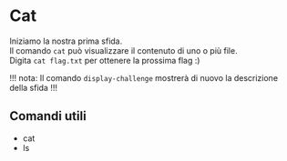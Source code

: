 # Cat

Iniziamo la nostra prima sfida.  
Il comando `cat` può visualizzare il contenuto di uno o più file.  
Digita `cat flag.txt` per ottenere la prossima flag :)

!!! nota: Il comando `display-challenge` mostrerà di nuovo la descrizione della sfida !!!

## Comandi utili
* cat
* ls
